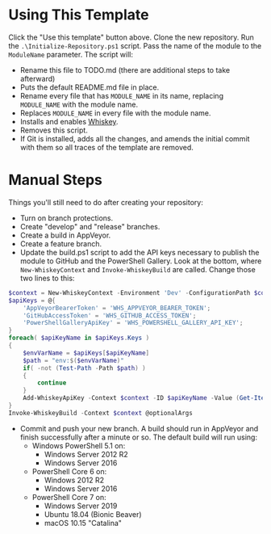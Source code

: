 # Using This Template

Click the "Use this template" button above. Clone the new repository. Run the `.\Initialize-Repository.ps1` script.
Pass the name of the module to the `ModuleName` parameter. The script will:

* Rename this file to TODO.md (there are additional steps to take afterward)
* Puts the default README.md file in place.
* Rename every file that has `MODULE_NAME` in its name, replacing `MODULE_NAME` with the module name.
* Replaces `MODULE_NAME` in every file with the module name.
* Installs and enables [Whiskey](https://github.com/webmd-health-services/Whiskey/wiki).
* Removes this script.
* If Git is installed, adds all the changes, and amends the initial commit with them so all traces of the template are
  removed.

# Manual Steps

Things you'll still need to do after creating your repository:

* Turn on branch protections.
* Create "develop" and "release" branches.
* Create a build in AppVeyor.
* Create a feature branch.
* Update the build.ps1 script to add the API keys necessary to publish the module to GitHub and the PowerShell Gallery.
Look at the bottom, where `New-WhiskeyContext` and `Invoke-WhiskeyBuild` are called. Change those two lines to this:

```powershell
$context = New-WhiskeyContext -Environment 'Dev' -ConfigurationPath $configPath
$apiKeys = @{
    'AppVeyorBearerToken' = 'WHS_APPVEYOR_BEARER_TOKEN';
    'GitHubAccessToken' = 'WHS_GITHUB_ACCESS_TOKEN';
    'PowerShellGalleryApiKey' = 'WHS_POWERSHELL_GALLERY_API_KEY';
}
foreach( $apiKeyName in $apiKeys.Keys )
{
    $envVarName = $apiKeys[$apiKeyName]
    $path = "env:$($envVarName)"
    if( -not (Test-Path -Path $path) )
    {
        continue
    }
    Add-WhiskeyApiKey -Context $context -ID $apiKeyName -Value (Get-Item -Path $path).Value
}
Invoke-WhiskeyBuild -Context $context @optionalArgs
```

* Commit and push your new branch. A build should run in AppVeyor and finish successfully after a minute or so. The
default build will run using:
    * Windows PowerShell 5.1 on:
        * Windows Server 2012 R2
        * Windows Server 2016
    * PowerShell Core 6 on:
        * Windows 2012 R2
        * Windows Server 2016
    * PowerShell Core 7 on:
        * Windows Server 2019
        * Ubuntu 18.04 (Bionic Beaver)
        * macOS 10.15 "Catalina"
